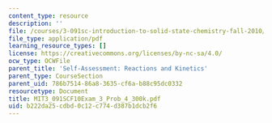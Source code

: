 ```yaml
---
content_type: resource
description: ''
file: /courses/3-091sc-introduction-to-solid-state-chemistry-fall-2010/b222da25cdbd0c12c774d387b1dcb2f6_MIT3_091SCF10Exam_3_Prob_4_300k.pdf
file_type: application/pdf
learning_resource_types: []
license: https://creativecommons.org/licenses/by-nc-sa/4.0/
ocw_type: OCWFile
parent_title: 'Self-Assessment: Reactions and Kinetics'
parent_type: CourseSection
parent_uid: 786b7514-86a8-3635-cf6a-b88c95dc0332
resourcetype: Document
title: MIT3_091SCF10Exam_3_Prob_4_300k.pdf
uid: b222da25-cdbd-0c12-c774-d387b1dcb2f6
---
```

